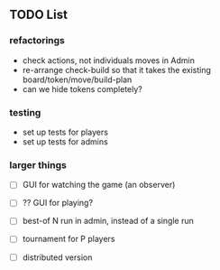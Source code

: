 ## TODO List 

### refactorings 
- check actions, not individuals moves in Admin 
- re-arrange check-build so that it takes the existing board/token/move/build-plan
- can we hide tokens completely? 

### testing 
- set up tests for players 
- set up tests for admins 

### larger things 
- [ ] GUI for watching the game (an observer) 
- [ ] ?? GUI for playing? 
- [ ] best-of N run in admin, instead of a single run 
- [ ] tournament for P players 
- [ ] distributed version 


